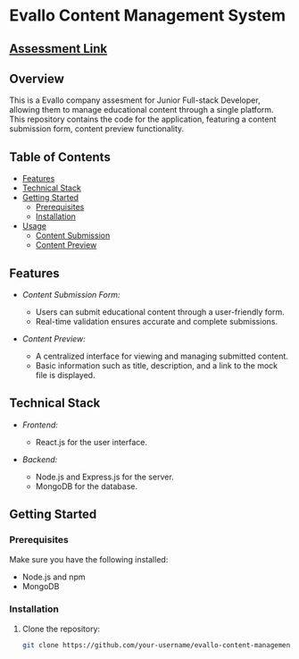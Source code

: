 # Evallo Content Management System

## [Assessment Link](https://evallojuniorfullstackdeveloper.vercel.app/)

## Overview
This is a Evallo company assesment for Junior Full-stack Developer, allowing them to manage educational content through a single platform. This repository contains the code for the application, featuring a content submission form, content preview functionality.

## Table of Contents
- [Features](#features)
- [Technical Stack](#technical-stack)
- [Getting Started](#getting-started)
  - [Prerequisites](#prerequisites)
  - [Installation](#installation)
- [Usage](#usage)
  - [Content Submission](#content-submission)
  - [Content Preview](#content-preview)


## Features

- *Content Submission Form:*
  - Users can submit educational content through a user-friendly form.
  - Real-time validation ensures accurate and complete submissions.

- *Content Preview:*
  - A centralized interface for viewing and managing submitted content.
  - Basic information such as title, description, and a link to the mock file is displayed.

## Technical Stack

- *Frontend:*
  - React.js for the user interface.

- *Backend:*
  - Node.js and Express.js for the server.
  - MongoDB for the database.

## Getting Started

### Prerequisites

Make sure you have the following installed:

- Node.js and npm
- MongoDB

### Installation

1. Clone the repository:
   ```bash
   git clone https://github.com/your-username/evallo-content-management.git
